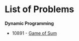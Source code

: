 # List of Problems

**Dynamic Programming**

* 10891 - [Game of Sum](http://uva.onlinejudge.org/index.php?option=onlinejudge&page=show_problem&problem=1832)
